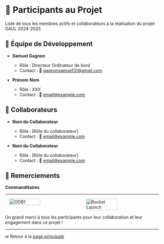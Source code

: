 # 👤 **Participants au Projet**

Liste de tous les membres actifs et collaborateurs à la réalisation du projet GAUL 2024-2025

## 👥 **Équipe de Développement**

- **Samuel Gagnon**
  - Rôle : Directeur Ordinateur de bord
  - Contact : 📧 [gagnonsamuel12@gmail.com](gagnonsamuel12@gmail.com)

- **Prénom Nom**
  - Rôle : XXX
  - Contact : 📧 [email@example.com](email@example.com)

## 🤝 **Collaborateurs**

- **Nom du Collaborateur**
  - Rôle : [Rôle du collaborateur]
  - Contact : 📧 [email@example.com](mailto:email@example.com)

- **Nom du Collaborateur**
  - Rôle : [Rôle du collaborateur]
  - Contact : 📧 [email@example.com](mailto:email@example.com)

## 🙏 **Remerciements**

**Commanditaires**

---

<div style="display: flex; justify-content: space-around;">
  <img src="./Participants/Équipe_Maia.jpg" alt="ODB1" width="45%">
  <img src="./Participants/Équipe_Road.jpg" alt="Rocket Launch" width="45%">
</div>

Un grand merci à tous les participants pour leur collaboration et leur engagement dans ce projet !

---

🔙 Retour à la [page principale](../README.md)
